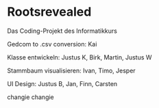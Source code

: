 # Rootsrevealed
Das Coding-Projekt des Informatikkurs

Gedcom to .csv conversion: Kai

Klasse entwickeln: Justus K, Birk, Martin, Justus W

Stammbaum visualisieren: Ivan, Timo, Jesper

UI Design: Justus B, Jan, Finn, Carsten

changie changie